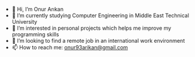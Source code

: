 - 👋 Hi, I’m Onur Arıkan
- 🌱 I’m currently studying Computer Engineering in Middle East Technical University
- 👀 I’m interested in personal projects which helps me improve my programming skills
- 💞️ I’m looking to find a remote job in an international work environment
- 📫 How to reach me: [onur93arikan@gmail.com](mailto:onur93arikan@gmail.com)

<!---
opethef10/opethef10 is a ✨ special ✨ repository because its `README.md` (this file) appears on your GitHub profile.
You can click the Preview link to take a look at your changes.
--->
